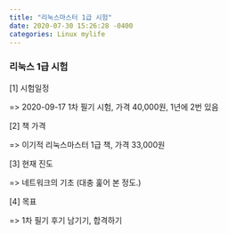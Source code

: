 ```yaml
---
title: "리눅스마스터 1급 시험"
date: 2020-07-30 15:26:28 -0400
categories: Linux mylife
---
```


### 리눅스 1급 시험 

[1] 시험일정

=> 2020-09-17 1차 필기 시험, 가격 40,000원, 1년에 2번 있음

[2] 책 가격

=> 이기적 리눅스마스터 1급 책, 가격 33,000원

[3] 현재 진도 

=> 네트워크의 기초 (대충 훑어 본 정도.)

[4] 목표

=> 1차 필기 후기 남기기, 합격하기



